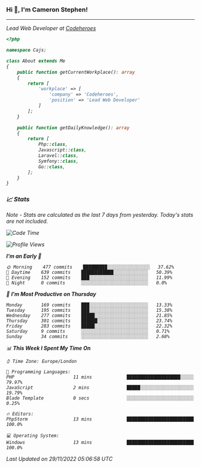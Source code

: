 ### Hi 👋, I'm Cameron Stephen!
<hr>
<p><em>Lead Web Developer at <a href="https://codeheroes.co.uk">Codeheroes</a></p>


```php
<?php

namespace Cajs;

class About extends Me
{
    public function getCurrentWorkplace(): array
    {
        return [
            'workplace' => [
                'company' => 'Codeheroes',
                'position' => 'Lead Web Developer'
            ]
        ];
    }

    public function getDailyKnowledge(): array
    {
        return [
            Php::class,
            Javascript::class,
            Laravel::class,
            Symfony::class,
            Go::class,
        ];
    }
}
```

### 📈 Stats
<p><em>Note - Stats are calculated as the last 7 days from yesterday. Today's stats are not included.</em></p>


<!--START_SECTION:waka-->
![Code Time](http://img.shields.io/badge/Code%20Time-3%2C227%20hrs%204%20mins-blue)

![Profile Views](http://img.shields.io/badge/Profile%20Views-0-blue)

**I'm an Early 🐤** 

```text
🌞 Morning    477 commits    █████████░░░░░░░░░░░░░░░░   37.62% 
🌆 Daytime    639 commits    ████████████░░░░░░░░░░░░░   50.39% 
🌃 Evening    152 commits    ███░░░░░░░░░░░░░░░░░░░░░░   11.99% 
🌙 Night      0 commits      ░░░░░░░░░░░░░░░░░░░░░░░░░   0.0%

```
📅 **I'm Most Productive on Thursday** 

```text
Monday       169 commits    ███░░░░░░░░░░░░░░░░░░░░░░   13.33% 
Tuesday      195 commits    ███░░░░░░░░░░░░░░░░░░░░░░   15.38% 
Wednesday    277 commits    █████░░░░░░░░░░░░░░░░░░░░   21.85% 
Thursday     301 commits    ██████░░░░░░░░░░░░░░░░░░░   23.74% 
Friday       283 commits    █████░░░░░░░░░░░░░░░░░░░░   22.32% 
Saturday     9 commits      ░░░░░░░░░░░░░░░░░░░░░░░░░   0.71% 
Sunday       34 commits     ░░░░░░░░░░░░░░░░░░░░░░░░░   2.68%

```


📊 **This Week I Spent My Time On** 

```text
⌚︎ Time Zone: Europe/London

💬 Programming Languages: 
PHP                      11 mins             ████████████████████░░░░░   79.97% 
JavaScript               2 mins              █████░░░░░░░░░░░░░░░░░░░░   19.79% 
Blade Template           0 secs              ░░░░░░░░░░░░░░░░░░░░░░░░░   0.25%

🔥 Editors: 
PhpStorm                 13 mins             █████████████████████████   100.0%

💻 Operating System: 
Windows                  13 mins             █████████████████████████   100.0%

```


 Last Updated on 29/11/2022 05:06:58 UTC
<!--END_SECTION:waka-->
